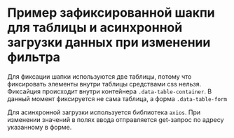 # Пример зафиксированной шакпи для таблицы и асинхронной загрузки данных при изменении фильтра

Для фиксации шапки используются две таблицы, потому что фиксировать элементы внутри таблицы средствами css нельзя. Фиксайция происходит внутри контейнера `.data-table-container`. 
В данный момент фиксируется не сама таблица, а форма `.data-table-form`

Для асинхронной загрузки используется библиотека `axios`. 
При изменении значений в полях ввода отправляется get-запрос по адресу указанному в форме.
